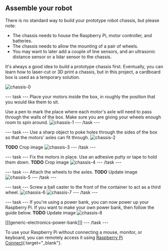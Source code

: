 ## Assemble your robot

There is no standard way to build your prototype robot chassis, but please note:

- The chassis needs to house the Raspberry Pi, motor controller, and batteries.
- The chassis needs to allow the mounting of a pair of wheels.
- You may want to later add a couple of line sensors, and an ultrasonic distance sensor or a lidar sensor to the chassis.

It's always a good idea to build a prototype chassis first. Eventually, you can learn how to laser-cut or 3D print a chassis, but in this project, a cardboard box is used as a temporary solution.

![chassis-0](images/chassis-0.jpg)

--- task ---
Place your motors inside the box, in roughly the position that you would like them to sit. 

Use a pen to mark the place where each motor's axle will need to pass through the walls of the box. Make sure you are giving your wheels enough room to spin around.
![chassis-1](images/chassis-1.jpg)
--- /task ---

--- task ---
Use a sharp object to poke holes through the sides of the box so that the motors' axles can fit through.
![chassis-2](images/chassis-2.jpg)

**TODO** Crop image
![chassis-3](images/chassis-3.jpg)
--- /task ---

--- task ---
Fix the motors in place. Use an adhesive putty or tape to hold them down.
**TODO** Crop image
![chassis-4](images/chassis-4.jpg)
--- /task ---

--- task ---
Attach the wheels to the axles.
**TODO** Update image
![chassis-5](images/chassis-5.jpg)
--- /task ---

--- task ---
Screw a ball caster to the front of the container to act as a third wheel.
![chassis-6](images/chassis-6.jpg)
![chassis-7](images/chassis-7.jpg)
--- /task ---

--- task ---
If you're using a power bank, you can now power up your Raspberry Pi. If you want to make your own power bank, then follow the guide below.
**TODO** Update image
![chassis-8](images/chassis-8.jpg)

[[[generic-electronics-power-bank]]]
--- /task ---

To use your Raspberry Pi without connecting a mouse, monitor, or keyboard, you can remotely access it using [Raspberry Pi Connect](https://projects.raspberrypi.org/en/projects/raspberry-pi-connect){:target="_blank"}.

